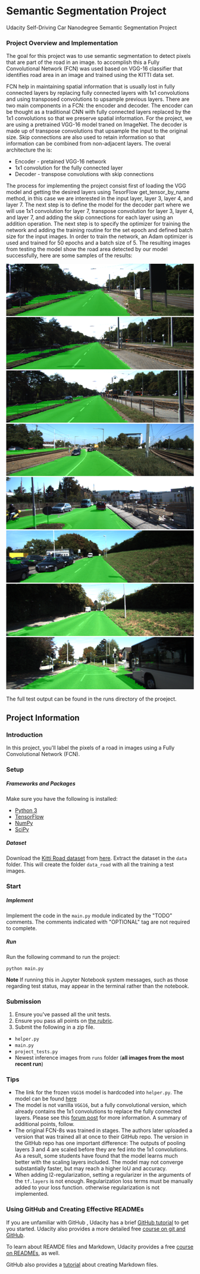 # Semantic Segmentation Project
Udacity Self-Driving Car Nanodegree Semantic Segmentation Project

### Project Overview and Implementation

The goal for this project was to use semantic segmentation to detect pixels that are part of the road in an image. to accomplish this a Fully Convolutional Network (FCN) was used based on VGG-16 classifier that identifies road area in an image and trained using the KITTI data set.

FCN help in maintaining spatial information that is usually lost in fully connected layers by replacing fully connected layers with 1x1 convolutions and using transposed convolutions to upsample previous layers. There are two main components in a FCN: the encoder and decoder. The encoder can be thought as a traditional CNN with fully connected layers replaced by the 1x1 convolutions so that we preserve spatial information. For the project, we are using a pretrained VGG-16 model traned on ImageNet. The decoder is made up of transpose convolutions that upsample the input to the original size. Skip connections are also used to retain information so that information can be combined from non-adjacent layers. The overal architecture the is:

* Encoder - pretained VGG-16 network
* 1x1 convolution for the fully connected layer
* Decoder - transpose convolutions with skip connections

The process for implementing the project consist first of loading the VGG model and getting the desired layers using TesorFlow get_tensor_by_name method, in this case we are interested in the input layer, layer 3, layer 4, and layer 7. The next step is to define the model for the decoder part where we will use 1x1 convolution for layer 7, transpose convolution for layer 3, layer 4, and layer 7,  and adding the skip connections for each layer using an addition operation. The next step is to specify the optimizer for training the network and adding the training routine for the set epoch and defined batch size for the input images. In order to train the network, an Adam optimizer is used and trained for 50 epochs and a batch size of 5. The resulting images from testing the model show the road area detected by our model successfully, here are some samples of the results:

![Sample Run 1 in Simulator](runs/1523658322.847231/um_000000.png)
![Sample Run 1 in Simulator](runs/1523658322.847231/um_000001.png)
![Sample Run 1 in Simulator](runs/1523658322.847231/um_000002.png)
![Sample Run 1 in Simulator](runs/1523658322.847231/um_000005.png)
![Sample Run 1 in Simulator](runs/1523658322.847231/um_000010.png)
![Sample Run 1 in Simulator](runs/1523658322.847231/um_000015.png)
![Sample Run 1 in Simulator](runs/1523658322.847231/um_000020.png)
![Sample Run 1 in Simulator](runs/1523658322.847231/um_000025.png)


The full test output can be found in the runs directory of the proeject.


## Project Information

### Introduction
In this project, you'll label the pixels of a road in images using a Fully Convolutional Network (FCN).

### Setup
##### Frameworks and Packages
Make sure you have the following is installed:
 - [Python 3](https://www.python.org/)
 - [TensorFlow](https://www.tensorflow.org/)
 - [NumPy](http://www.numpy.org/)
 - [SciPy](https://www.scipy.org/)
##### Dataset
Download the [Kitti Road dataset](http://www.cvlibs.net/datasets/kitti/eval_road.php) from [here](http://www.cvlibs.net/download.php?file=data_road.zip).  Extract the dataset in the `data` folder.  This will create the folder `data_road` with all the training a test images.

### Start
##### Implement
Implement the code in the `main.py` module indicated by the "TODO" comments.
The comments indicated with "OPTIONAL" tag are not required to complete.
##### Run
Run the following command to run the project:
```
python main.py
```
**Note** If running this in Jupyter Notebook system messages, such as those regarding test status, may appear in the terminal rather than the notebook.

### Submission
1. Ensure you've passed all the unit tests.
2. Ensure you pass all points on [the rubric](https://review.udacity.com/#!/rubrics/989/view).
3. Submit the following in a zip file.
 - `helper.py`
 - `main.py`
 - `project_tests.py`
 - Newest inference images from `runs` folder  (**all images from the most recent run**)

 ### Tips
- The link for the frozen `VGG16` model is hardcoded into `helper.py`.  The model can be found [here](https://s3-us-west-1.amazonaws.com/udacity-selfdrivingcar/vgg.zip)
- The model is not vanilla `VGG16`, but a fully convolutional version, which already contains the 1x1 convolutions to replace the fully connected layers. Please see this [forum post](https://discussions.udacity.com/t/here-is-some-advice-and-clarifications-about-the-semantic-segmentation-project/403100/8?u=subodh.malgonde) for more information.  A summary of additional points, follow.
- The original FCN-8s was trained in stages. The authors later uploaded a version that was trained all at once to their GitHub repo.  The version in the GitHub repo has one important difference: The outputs of pooling layers 3 and 4 are scaled before they are fed into the 1x1 convolutions.  As a result, some students have found that the model learns much better with the scaling layers included. The model may not converge substantially faster, but may reach a higher IoU and accuracy.
- When adding l2-regularization, setting a regularizer in the arguments of the `tf.layers` is not enough. Regularization loss terms must be manually added to your loss function. otherwise regularization is not implemented.

### Using GitHub and Creating Effective READMEs
If you are unfamiliar with GitHub , Udacity has a brief [GitHub tutorial](http://blog.udacity.com/2015/06/a-beginners-git-github-tutorial.html) to get you started. Udacity also provides a more detailed free [course on git and GitHub](https://www.udacity.com/course/how-to-use-git-and-github--ud775).

To learn about REAMDE files and Markdown, Udacity provides a free [course on READMEs](https://www.udacity.com/courses/ud777), as well.

GitHub also provides a [tutorial](https://guides.github.com/features/mastering-markdown/) about creating Markdown files.
